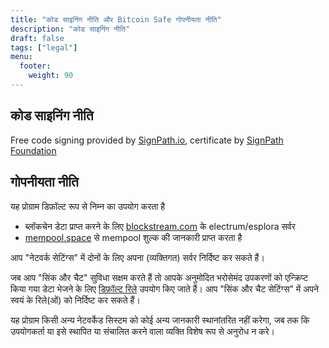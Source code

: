 ```yaml
---
title: "कोड साइनिंग नीति और Bitcoin Safe गोपनीयता नीति"
description: "कोड साइनिंग नीति"
draft: false
tags: ["legal"]
menu:
  footer:
    weight: 90
---
```



## कोड साइनिंग नीति


Free code signing provided by [SignPath.io](https://about.signpath.io/), certificate by [SignPath Foundation](https://signpath.org/)


## गोपनीयता नीति
यह प्रोग्राम डिफ़ॉल्ट रूप से निम्न का उपयोग करता है
- ब्लॉकचेन डेटा प्राप्त करने के लिए [blockstream.com](https://blockstream.com/) के electrum/esplora सर्वर
- [mempool.space](https://mempool.space/) से mempool शुल्क की जानकारी प्राप्त करता है

आप "नेटवर्क सेटिंग्स" में दोनों के लिए अपना (व्यक्तिगत) सर्वर निर्दिष्ट कर सकते हैं।

जब आप "सिंक और चैट" सुविधा सक्षम करते हैं तो आपके अनुमोदित भरोसेमंद उपकरणों को एन्क्रिप्ट किया गया डेटा भेजने के लिए [डिफ़ॉल्ट रिले](https://github.com/andreasgriffin/bitcoin-nostr-chat/blob/main/bitcoin_nostr_chat/default_relays.py) उपयोग किए जाते हैं। आप "सिंक और चैट सेटिंग्स" में अपने स्वयं के रिले(ओं) को निर्दिष्ट कर सकते हैं।

यह प्रोग्राम किसी अन्य नेटवर्केड सिस्टम को कोई अन्य जानकारी स्थानांतरित नहीं करेगा, जब तक कि उपयोगकर्ता या इसे स्थापित या संचालित करने वाला व्यक्ति विशेष रूप से अनुरोध न करे।